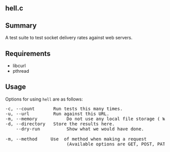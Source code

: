 hell.c
------

Summary
-------
A test suite to test socket delivery rates against web servers. 

Requirements
------------
- libcurl
- pthread

Usage
-----
Options for using `hell` are as follows:
<pre>
-c, --count <arg>      Run tests this many times.
-u, --url <arg>        Run against this URL.
-m, --memory           Do not use any local file storage ( WARNING: Large responses may cause problems... )
-d, --directory <arg>  Store the results here.
    --dry-run          Show what we would have done.

-m, --method <type>    Use <type> of method when making a request
                       (Available options are GET, POST, PATCH, PUT, DELETE, HEAD)
</pre>

